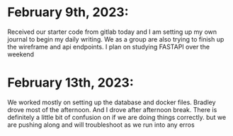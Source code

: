 # **February 9th, 2023:**
Received our starter code from gitlab today and I am setting up my own journal to begin my daily writing.
We as a group are also trying to finish up the wireframe and api endpoints.
I plan on studying FASTAPI over the weekend


# **February 13th, 2023:**
We worked mostly on setting up the database and docker files. Bradley drove most of the afternoon. And I drove after afternoon break.
There is definitely a little bit of confusion on if we are doing things correctly. but we are pushing along and will troubleshoot as we run into any erros
